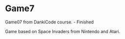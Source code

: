 # Game7
Game07 from DankiCode course. - Finished

Game based on Space Invaders from Nintendo and Atari.
